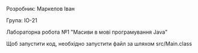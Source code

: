 Розробник: Маркелов Іван

Група: ІО-21

Лабораторна робота №1 "Масиви в мові програмування Java"

Щоб запустити код, необхідно запустити файл за шляхом src/Main.class
